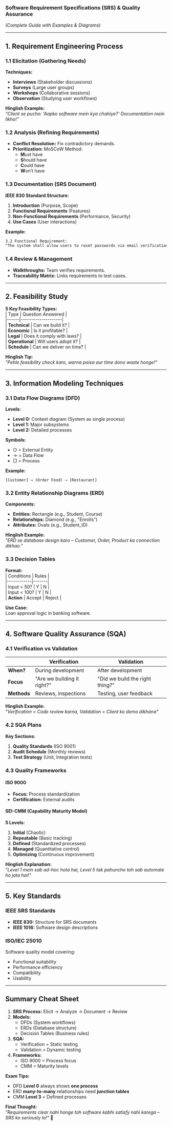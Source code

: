 ### **Software Requirement Specifications (SRS) & Quality Assurance**  
*(Complete Guide with Examples & Diagrams)*  

---

## **1. Requirement Engineering Process**  

### **1.1 Elicitation (Gathering Needs)**  
**Techniques:**  
- **Interviews** (Stakeholder discussions)  
- **Surveys** (Large user groups)  
- **Workshops** (Collaborative sessions)  
- **Observation** (Studying user workflows)  

**Hinglish Example:**  
_"Client se pucho: 'Aapko software mein kya chahiye?' Documentation mein likho!"_  

### **1.2 Analysis (Refining Requirements)**  
- **Conflict Resolution:** Fix contradictory demands.  
- **Prioritization:** MoSCoW Method:  
  - **M**ust have  
  - **S**hould have  
  - **C**ould have  
  - **W**on’t have  

### **1.3 Documentation (SRS Document)**  
**IEEE 830 Standard Structure:**  
1. **Introduction** (Purpose, Scope)  
2. **Functional Requirements** (Features)  
3. **Non-Functional Requirements** (Performance, Security)  
4. **Use Cases** (User interactions)  

**Example:**  
```markdown
3.2 Functional Requirement:  
"The system shall allow users to reset passwords via email verification."
```

### **1.4 Review & Management**  
- **Walkthroughs:** Team verifies requirements.  
- **Traceability Matrix:** Links requirements to test cases.  

---

## **2. Feasibility Study**  
**5 Key Feasibility Types:**  
| Type | Question Answered |  
|------|--------------------|  
| **Technical** | Can we build it? |  
| **Economic** | Is it profitable? |  
| **Legal** | Does it comply with laws? |  
| **Operational** | Will users adopt it? |  
| **Schedule** | Can we deliver on time? |  

**Hinglish Tip:**  
_"Pehle feasibility check karo, warna paisa aur time dono waste honge!"_  

---

## **3. Information Modeling Techniques**  

### **3.1 Data Flow Diagrams (DFD)**  
**Levels:**  
- **Level 0:** Context diagram (System as single process)  
- **Level 1:** Major subsystems  
- **Level 2:** Detailed processes  

**Symbols:**  
- ○ = External Entity  
- → = Data Flow  
- □ = Process  

**Example:**  
```
[Customer] → (Order Food) → [Restaurant]
```

### **3.2 Entity Relationship Diagrams (ERD)**  
**Components:**  
- **Entities:** Rectangle (e.g., Student, Course)  
- **Relationships:** Diamond (e.g., "Enrolls")  
- **Attributes:** Ovals (e.g., Student_ID)  

**Hinglish Example:**  
_"ERD se database design karo – Customer, Order, Product ka connection dikhao."_  

### **3.3 Decision Tables**  
**Format:**  
| Conditions | Rules |  
|------------|-------|  
| Input > 50? | Y | N |  
| Input < 100? | Y | N |  
| **Action** | Accept | Reject |  

**Use Case:**  
Loan approval logic in banking software.  

---

## **4. Software Quality Assurance (SQA)**  

### **4.1 Verification vs Validation**  
| | Verification | Validation |  
|-|--------------|------------|  
| **When?** | During development | After development |  
| **Focus** | "Are we building it right?" | "Did we build the right thing?" |  
| **Methods** | Reviews, inspections | Testing, user feedback |  

**Hinglish Example:**  
_"Verification = Code review karna, Validation = Client ko demo dikhana"_  

### **4.2 SQA Plans**  
**Key Sections:**  
1. **Quality Standards** (ISO 9001)  
2. **Audit Schedule** (Monthly reviews)  
3. **Test Strategy** (Unit, Integration tests)  

### **4.3 Quality Frameworks**  

#### **ISO 9000**  
- **Focus:** Process standardization  
- **Certification:** External audits  

#### **SEI-CMM (Capability Maturity Model)**  
**5 Levels:**  
1. **Initial** (Chaotic)  
2. **Repeatable** (Basic tracking)  
3. **Defined** (Standardized processes)  
4. **Managed** (Quantitative control)  
5. **Optimizing** (Continuous improvement)  

**Hinglish Explanation:**  
_"Level 1 mein sab ad-hoc hota hai, Level 5 tak pahuncho toh sab automate ho jata hai!"_  

---

## **5. Key Standards**  

### **IEEE SRS Standards**  
- **IEEE 830:** Structure for SRS documents  
- **IEEE 1016:** Software design descriptions  

### **ISO/IEC 25010**  
Software quality model covering:  
- Functional suitability  
- Performance efficiency  
- Compatibility  
- Usability  

---

## **Summary Cheat Sheet**  

1. **SRS Process:** Elicit → Analyze → Document → Review  
2. **Models:**  
   - DFDs (System workflows)  
   - ERDs (Database structure)  
   - Decision Tables (Business rules)  
3. **SQA:**  
   - Verification = Static testing  
   - Validation = Dynamic testing  
4. **Frameworks:**  
   - ISO 9000 = Process focus  
   - CMM = Maturity levels  

**Exam Tips:**  
- DFD **Level 0** always shows **one process**  
- ERD **many-to-many** relationships need **junction tables**  
- CMM **Level 3** = Defined processes  

**Final Thought:**  
_"Requirements clear nahi honge toh software kabhi satisfy nahi karega – SRS ko seriously lo!"_ 🚀